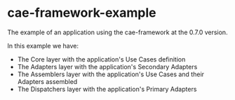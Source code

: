 # cae-framework-example
The example of an application using the cae-framework at the 0.7.0 version.

In this example we have:

- The Core layer with the application's Use Cases definition
- The Adapters layer with the application's Secondary Adapters
- The Assemblers layer with the application's Use Cases and their Adapters assembled
- The Dispatchers layer with the application's Primary Adapters
